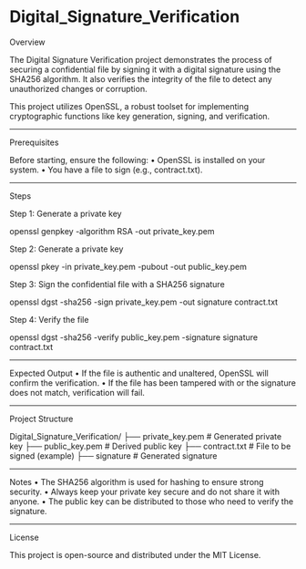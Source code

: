 # Digital_Signature_Verification

Overview

The Digital Signature Verification project demonstrates the process of securing a confidential file by signing it with a digital signature using the SHA256 algorithm. It also verifies the integrity of the file to detect any unauthorized changes or corruption.

This project utilizes OpenSSL, a robust toolset for implementing cryptographic functions like key generation, signing, and verification.

---

Prerequisites

Before starting, ensure the following:
	•	OpenSSL is installed on your system.
	•	You have a file to sign (e.g., contract.txt).

---

Steps

Step 1: Generate a private key 

openssl genpkey -algorithm RSA -out private_key.pem

Step 2: Generate a private key

openssl pkey -in private_key.pem -pubout -out public_key.pem

Step 3: Sign the confidential file with a SHA256 signature

openssl dgst -sha256 -sign private_key.pem -out signature contract.txt

Step 4: Verify the file

openssl dgst -sha256 -verify public_key.pem -signature signature contract.txt

---

Expected Output
	•	If the file is authentic and unaltered, OpenSSL will confirm the verification.
	•	If the file has been tampered with or the signature does not match, verification will fail.

---

Project Structure

 Digital_Signature_Verification/
├── private_key.pem         # Generated private key
├── public_key.pem          # Derived public key
├── contract.txt            # File to be signed (example)
├── signature               # Generated signature

---

Notes
	•	The SHA256 algorithm is used for hashing to ensure strong security.
	•	Always keep your private key secure and do not share it with anyone.
	•	The public key can be distributed to those who need to verify the signature.

---

License

This project is open-source and distributed under the MIT License.
